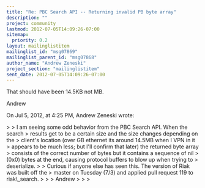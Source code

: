 ```yaml
---
title: "Re: PBC Search API -- Returning invalid PB byte array"
description: ""
project: community
lastmod: 2012-07-05T14:09:26-07:00
sitemap:
  priority: 0.2
layout: mailinglistitem
mailinglist_id: "msg07869"
mailinglist_parent_id: "msg07868"
author_name: "Andrew Zeneski"
project_section: "mailinglistitem"
sent_date: 2012-07-05T14:09:26-07:00
---
```



That should have been 14.5KB not MB.

Andrew


On Jul 5, 2012, at 4:25 PM, Andrew Zeneski  wrote:

&gt; 
&gt; I am seeing some odd behavior from the PBC Search API. When the search 
&gt; results get to be a certain size and the size changes depending on the 
&gt; client's location (over GB ethernet its around 14.5MB when I VPN in it 
&gt; appears to be much less; but I'll confirm that later) the returned byte array 
&gt; consists of the correct number of bytes but it contains a sequence of nil 
&gt; (0x0) bytes at the end, causing protocol buffers to blow up when trying to 
&gt; deserialize.
&gt; 
&gt; Curious if anyone else has seen this. The version of Riak was built off the 
&gt; master on Tuesday (7/3) and applied pull request 119 to riak\\_search.
&gt; 
&gt; 
&gt; Andrew
&gt; 
&gt; 
&gt; 

